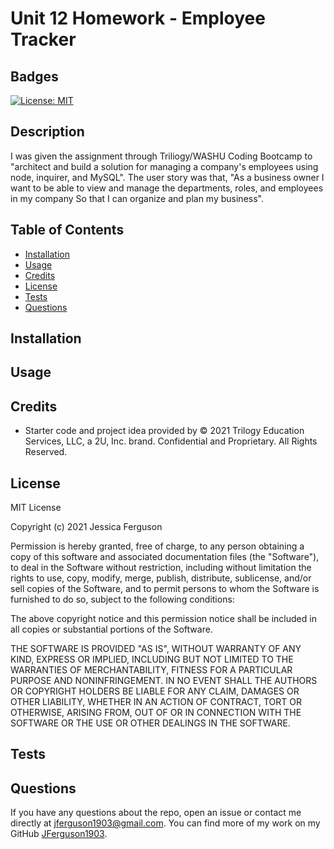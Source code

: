 # Unit 12 Homework - Employee Tracker

## Badges

[![License: MIT](https://img.shields.io/badge/License-MIT-yellow.svg)](https://opensource.org/licenses/MIT)

## Description

I was given the assignment through Triliogy/WASHU Coding Bootcamp to "architect and build a solution for managing a company's employees using node, inquirer, and MySQL". The user story was that, "As a business owner I want to be able to view and manage the departments, roles, and employees in my company So that I can organize and plan my business".

## Table of Contents

  * [Installation](#installation)
  * [Usage](#usage)
  * [Credits](#credits)
  * [License](#license)
  * [Tests](#tests)
  * [Questions](#questions)

## Installation

<!-- Run ```npm i``` in the terminal.    -->

## Usage

<!-- Once you have ran the installation above and everything has successfully installed, run ```node app.js``` in the terminal. Answer each question when prompted.  A ```team.html``` file will be created in your ```output``` folder - this file can be opened in your default browser. 

The demo is avaliable [here](https://jferguson1903.github.io/Unit8-HW/Images/TeamSample.mp4).
 -->
 
## Credits

* Starter code and project idea provided by © 2021 Trilogy Education Services, LLC, a 2U, Inc. brand. Confidential and Proprietary. All Rights Reserved.
<!-- * [Paal Williams](https://github.com/paalwilliams) demonstration to Bootcamp class
* [Example](https://github.com/SBoudrias/Inquirer.js/issues/45) of using the ```when``` function in Inquirer
* [Code](http://www.penandpaperprogrammer.com/blog/2018/12/16/repeating-questions-with-inquirerjs) used for looping inquirer questions
* [Inquirer.js](https://www.npmjs.com/package/inquirer#documentation) Documentation
* [Google Fonts](https://fonts.google.com/?preview.text=Manager&preview.text_type=custom&category=Serif,Sans+Serif&sidebar.open=true&selection.family=Fredericka+the+Great|Lobster|Lustria|Shadows+Into+Light) for updated fonts
* [Bootstrap](https://getbootstrap.com/docs/4.3/getting-started/introduction/)
 -->

## License

MIT License

Copyright (c) 2021 Jessica Ferguson

Permission is hereby granted, free of charge, to any person obtaining a copy
of this software and associated documentation files (the "Software"), to deal
in the Software without restriction, including without limitation the rights
to use, copy, modify, merge, publish, distribute, sublicense, and/or sell
copies of the Software, and to permit persons to whom the Software is
furnished to do so, subject to the following conditions:

The above copyright notice and this permission notice shall be included in all
copies or substantial portions of the Software.

THE SOFTWARE IS PROVIDED "AS IS", WITHOUT WARRANTY OF ANY KIND, EXPRESS OR
IMPLIED, INCLUDING BUT NOT LIMITED TO THE WARRANTIES OF MERCHANTABILITY,
FITNESS FOR A PARTICULAR PURPOSE AND NONINFRINGEMENT. IN NO EVENT SHALL THE
AUTHORS OR COPYRIGHT HOLDERS BE LIABLE FOR ANY CLAIM, DAMAGES OR OTHER
LIABILITY, WHETHER IN AN ACTION OF CONTRACT, TORT OR OTHERWISE, ARISING FROM,
OUT OF OR IN CONNECTION WITH THE SOFTWARE OR THE USE OR OTHER DEALINGS IN THE
SOFTWARE.

## Tests

<!-- Run ```npm test``` in the terminal to test the object classes.

Open ```team.html``` in the browser to validate file compilation and esthetics.  -->

## Questions

If you have any questions about the repo, open an issue or contact me directly at jferguson1903@gmail.com. You can find more of my work on my GitHub [JFerguson1903](https://github.com/JFerguson1903).